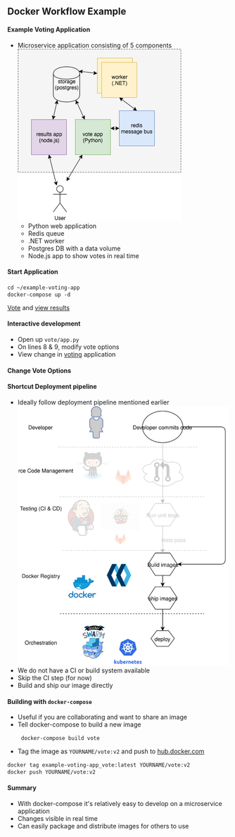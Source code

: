 ## Docker Workflow Example


#### Example Voting Application

* Microservice application consisting of 5 components ![voting-app](img/voting-app.png "Voting App") <!-- .element: class="img-right" -->
    * Python web application <!-- .element: class="fragment" data-fragment-index="0" -->
    * Redis queue <!-- .element: class="fragment" data-fragment-index="1" -->
    * .NET worker <!-- .element: class="fragment" data-fragment-index="2" -->
    * Postgres DB with a data volume <!-- .element: class="fragment" data-fragment-index="3" -->
    * Node.js app to show votes in real time <!-- .element: class="fragment" data-fragment-index="4" -->


#### Start Application
```
cd ~/example-voting-app
docker-compose up -d
```
<asciinema-player autoplay="1" loop="loop"  font-size="medium" speed="1"
    theme="solarized-light" src="asciinema/docker-compose.json" cols="174" rows="15"></asciinema-player>
[Vote](http://localhost:5000) and [view results](http://localhost:5001)


#### Interactive development

* Open up <code>vote/app.py</code> 
* On lines 8 & 9, modify vote options
* View change in <a href="http://localhost:5000">voting</a> application


#### Change Vote Options
<asciinema-player autoplay="1" loop="loop"  font-size="medium" speed="1" theme="solarized-light" src="asciinema/asciicast-120556.json" cols="138" rows="21"></asciinema-player>


#### Shortcut Deployment pipeline
* Ideally follow deployment pipeline mentioned earlier ![Docker development workflow](img/development-ci-workflow-skipping-steps.svg "Docker workflow Skipped steps") <!-- .element: class="img-right" width="40%"  -->
* We do not have a CI or build system available <!-- .element: class="fragment" data-fragment-index="0" -->
* Skip the CI step (for now) <!-- .element: class="fragment" data-fragment-index="1" --> 
* Build and ship our image directly<!-- .element: class="fragment" data-fragment-index="2" -->


#### Building with `docker-compose`

* Useful if you are collaborating and want to share an image<!-- .element: class="fragment" data-fragment-index="0" -->
* Tell docker-compose to build a new image <!-- .element: class="fragment" data-fragment-index="1" -->
   ```
    docker-compose build vote
   ```
* Tag the image as <!-- .element: class="fragment" data-fragment-index="2" -->`YOURNAME/vote:v2` and push to [hub.docker.com](https://hub.docker.com)
```
docker tag example-voting-app_vote:latest YOURNAME/vote:v2
docker push YOURNAME/vote:v2
```
<!-- .element: class="fragment" data-fragment-index="2" -->


#### Summary

* With docker-compose it's relatively easy to develop on a microservice application
* Changes visible in real time
* Can easily package and distribute images for others to use
